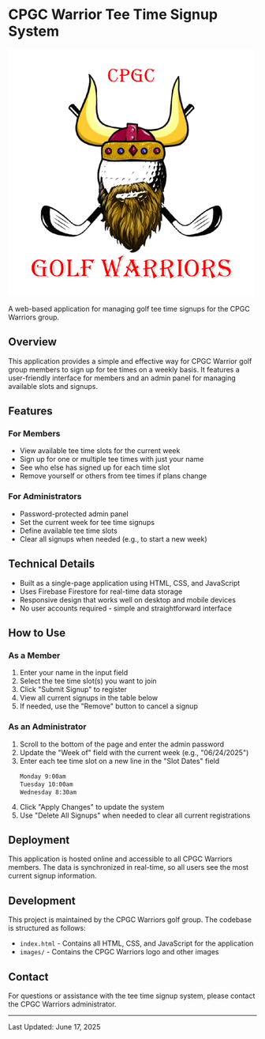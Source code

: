 # CPGC Warrior Tee Time Signup System

![CPGC Warriors Logo](images/GolfWarrior2.png)

A web-based application for managing golf tee time signups for the CPGC Warriors group.

## Overview

This application provides a simple and effective way for CPGC Warrior golf group members to sign up for tee times on a weekly basis. It features a user-friendly interface for members and an admin panel for managing available slots and signups.

## Features

### For Members
- View available tee time slots for the current week
- Sign up for one or multiple tee times with just your name
- See who else has signed up for each time slot
- Remove yourself or others from tee times if plans change

### For Administrators
- Password-protected admin panel
- Set the current week for tee time signups
- Define available tee time slots
- Clear all signups when needed (e.g., to start a new week)

## Technical Details

- Built as a single-page application using HTML, CSS, and JavaScript
- Uses Firebase Firestore for real-time data storage
- Responsive design that works well on desktop and mobile devices
- No user accounts required - simple and straightforward interface

## How to Use

### As a Member
1. Enter your name in the input field
2. Select the tee time slot(s) you want to join
3. Click "Submit Signup" to register
4. View all current signups in the table below
5. If needed, use the "Remove" button to cancel a signup

### As an Administrator
1. Scroll to the bottom of the page and enter the admin password
2. Update the "Week of" field with the current week (e.g., "06/24/2025")
3. Enter each tee time slot on a new line in the "Slot Dates" field
   ```
   Monday 9:00am
   Tuesday 10:00am
   Wednesday 8:30am
   ```
4. Click "Apply Changes" to update the system
5. Use "Delete All Signups" when needed to clear all current registrations

## Deployment

This application is hosted online and accessible to all CPGC Warriors members. The data is synchronized in real-time, so all users see the most current signup information.

## Development

This project is maintained by the CPGC Warriors golf group. The codebase is structured as follows:

- `index.html` - Contains all HTML, CSS, and JavaScript for the application
- `images/` - Contains the CPGC Warriors logo and other images

## Contact

For questions or assistance with the tee time signup system, please contact the CPGC Warriors administrator.

---

Last Updated: June 17, 2025
